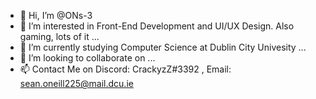 - 👋 Hi, I’m @ONs-3
- 👀 I’m interested in Front-End Development and UI/UX Design. Also gaming, lots of it ...
- 🌱 I’m currently studying Computer Science at Dublin City Univesity  ...
- 💞️ I’m looking to collaborate on ...
- 📫 Contact Me on Discord: CrackyzZ#3392 , Email: sean.oneill225@mail.dcu.ie

<!---
ONs-3/ONs-3 is a ✨ special ✨ repository because its `README.md` (this file) appears on your GitHub profile.
You can click the Preview link to take a look at your changes.
--->
